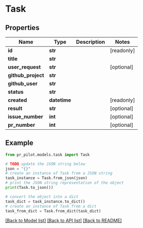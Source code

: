 # Task


## Properties

Name | Type | Description | Notes
------------ | ------------- | ------------- | -------------
**id** | **str** |  | [readonly] 
**title** | **str** |  | 
**user_request** | **str** |  | [optional] 
**github_project** | **str** |  | 
**github_user** | **str** |  | 
**status** | **str** |  | 
**created** | **datetime** |  | [readonly] 
**result** | **str** |  | [optional] 
**issue_number** | **int** |  | [optional] 
**pr_number** | **int** |  | [optional] 

## Example

```python
from pr_pilot.models.task import Task

# TODO update the JSON string below
json = "{}"
# create an instance of Task from a JSON string
task_instance = Task.from_json(json)
# print the JSON string representation of the object
print(Task.to_json())

# convert the object into a dict
task_dict = task_instance.to_dict()
# create an instance of Task from a dict
task_from_dict = Task.from_dict(task_dict)
```
[[Back to Model list]](../README.md#documentation-for-models) [[Back to API list]](../README.md#documentation-for-api-endpoints) [[Back to README]](../README.md)


